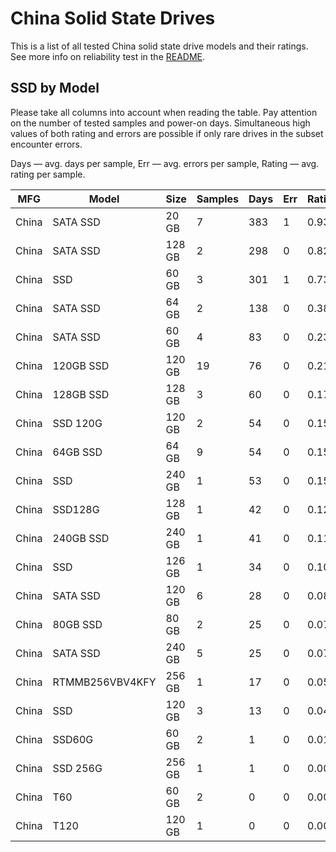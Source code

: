 China Solid State Drives
========================

This is a list of all tested China solid state drive models and their ratings. See
more info on reliability test in the [README](https://github.com/linuxhw/SMART).

SSD by Model
------------

Please take all columns into account when reading the table. Pay attention on the
number of tested samples and power-on days. Simultaneous high values of both rating
and errors are possible if only rare drives in the subset encounter errors.

Days   — avg. days per sample,
Err    — avg. errors per sample,
Rating — avg. rating per sample.

| MFG       | Model              | Size   | Samples | Days  | Err   | Rating |
|-----------|--------------------|--------|---------|-------|-------|--------|
| China     | SATA SSD           | 20 GB  | 7       | 383   | 1     | 0.93   |
| China     | SATA SSD           | 128 GB | 2       | 298   | 0     | 0.82   |
| China     | SSD                | 60 GB  | 3       | 301   | 1     | 0.73   |
| China     | SATA SSD           | 64 GB  | 2       | 138   | 0     | 0.38   |
| China     | SATA SSD           | 60 GB  | 4       | 83    | 0     | 0.23   |
| China     | 120GB SSD          | 120 GB | 19      | 76    | 0     | 0.21   |
| China     | 128GB SSD          | 128 GB | 3       | 60    | 0     | 0.17   |
| China     | SSD 120G           | 120 GB | 2       | 54    | 0     | 0.15   |
| China     | 64GB SSD           | 64 GB  | 9       | 54    | 0     | 0.15   |
| China     | SSD                | 240 GB | 1       | 53    | 0     | 0.15   |
| China     | SSD128G            | 128 GB | 1       | 42    | 0     | 0.12   |
| China     | 240GB SSD          | 240 GB | 1       | 41    | 0     | 0.11   |
| China     | SSD                | 126 GB | 1       | 34    | 0     | 0.10   |
| China     | SATA SSD           | 120 GB | 6       | 28    | 0     | 0.08   |
| China     | 80GB SSD           | 80 GB  | 2       | 25    | 0     | 0.07   |
| China     | SATA SSD           | 240 GB | 5       | 25    | 0     | 0.07   |
| China     | RTMMB256VBV4KFY    | 256 GB | 1       | 17    | 0     | 0.05   |
| China     | SSD                | 120 GB | 3       | 13    | 0     | 0.04   |
| China     | SSD60G             | 60 GB  | 2       | 1     | 0     | 0.01   |
| China     | SSD 256G           | 256 GB | 1       | 1     | 0     | 0.00   |
| China     | T60                | 60 GB  | 2       | 0     | 0     | 0.00   |
| China     | T120               | 120 GB | 1       | 0     | 0     | 0.00   |
